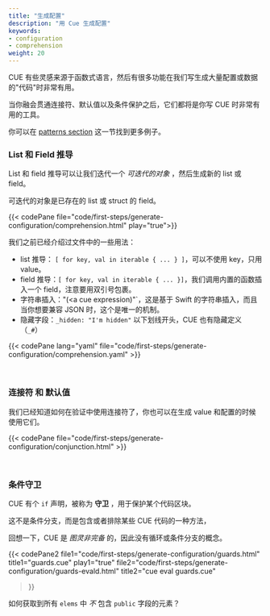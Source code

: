 ```yaml
---
title: "生成配置"
description: "用 Cue 生成配置"
keywords:
- configuration
- comprehension
weight: 20
---
```


CUE 有些灵感来源于函数式语言，然后有很多功能在我们写生成大量配置或数据的"代码"时非常有用。

当你融会贯通连接符、默认值以及条件保护之后，它们都将是你写 CUE 时非常有用的工具。

你可以在 [patterns section](/patterns/) 这一节找到更多例子。

### List 和 Field 推导

List 和 field 推导可以让我们迭代一个 _可迭代的对象_ ，然后生成新的 list 或 field。

可迭代的对象是已存在的 list 或 struct 的 field。

{{< codePane file="code/first-steps/generate-configuration/comprehension.html" play="true">}}

我们之前已经介绍过文件中的一些用法：

- list 推导： `[ for key, val in iterable { ... } ]`，可以不使用 key，只用 value。
- field 推导：`[ for key, val in iterable { ... }]`，我们调用内置的函数插入一个 field，注意要用双引号包裹。
- 字符串插入："\(<a cue expression)"`，这是基于 Swift 的字符串插入，而且当你想要兼容 JSON 时，这个是唯一的机制。
- 隐藏字段：`_hidden: "I'm hidden"` 以下划线开头，CUE 也有隐藏定义 （`_#`）

{{< codePane lang="yaml" file="code/first-steps/generate-configuration/comprehension.yaml" >}}


<br>

### 连接符 和 默认值

我们已经知道如何在验证中使用连接符了，你也可以在生成 value 和配置的时候使用它们。

{{< codePane file="code/first-steps/generate-configuration/conjunction.html" >}}

<br>

### 条件守卫

CUE 有个 `if` 声明，被称为 __守卫__ ，用于保护某个代码区块。

这不是条件分支，而是包含或者排除某些 CUE 代码的一种方法，

回想一下，CUE 是 *_图灵非完备_* 的，因此没有循环或条件分支的概念。

{{< codePane2
  file1="code/first-steps/generate-configuration/guards.html" title1="guards.cue" play1="true"
  file2="code/first-steps/generate-configuration/guards-evald.html" title2="cue eval guards.cue"
>}}

如何获取到所有 `elems` 中 _不_ 包含 `public` 字段的元素？

